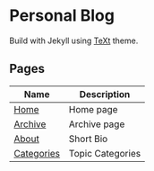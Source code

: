 # Personal Blog


Build with Jekyll using [TeXt](https://github.com/kitian616/jekyll-TeXt-theme) theme.


## Pages

| Name | Description |
| --- | --- |
| [Home](https://ctensz65.github.io/) | Home page |
| [Archive](https://ctensz65.github.io/archive.html) | Archive page |
| [About](https://ctensz65.github.io/about.html) | Short Bio |
| [Categories](https://ctensz65.github.io/categories.html) | Topic Categories |

